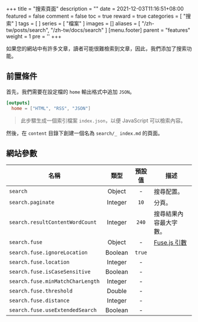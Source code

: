 +++
title = "搜索頁面"
description = ""
date = 2021-12-03T11:16:51+08:00
featured = false
comment = false
toc = true
reward = true
categories = [
  "搜索"
]
tags = [
]
series = [
  "檔案"
]
images = []
aliases = [
  "/zh-tw/posts/search",
  "/zh-tw/docs/search"
]
[menu.footer]
  parent = "features"
  weight = 1
  pre = '<i class="fas fa-fw fa-search"></i>'
+++

如果您的網站中有許多文章，讀者可能很難檢索到文章，因此，我們添加了搜索功能。

<!--more-->

## 前置條件

首先，我們需要在設定檔的 `home` 輸出格式中追加 `JSON`。

```toml
[outputs]
  home = ["HTML", "RSS", "JSON"]
```

> 此步驟生成一個索引檔案 `index.json`，以便 JavaScript 可以檢索內容。

然後，在 `content` 目錄下創建一個名為 `search/_ index.md` 的頁面。

## 網站參數

| 名稱 | 類型 | 預設值 | 描述
|---|:-:|:-:|---
| `search` | Object | - | 搜尋配置。
| `search.paginate` | Integer | `10` | 分頁。
| `search.resultContentWordCount` | Integer | `240` | 搜尋結果內容最大字數。
| `search.fuse` | Object | - | [Fuse.js 引數](https://fusejs.io/api/options.html)
| `search.fuse.ignoreLocation` | Boolean | `true` |
| `search.fuse.location` | Integer | - |
| `search.fuse.isCaseSensitive` | Boolean | - |
| `search.fuse.minMatchCharLength` | Integer | - |
| `search.fuse.threshold` | Double | - |
| `search.fuse.distance` | Integer | - |
| `search.fuse.useExtendedSearch` | Boolean | - |
